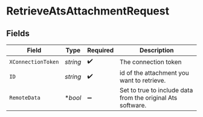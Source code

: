 # RetrieveAtsAttachmentRequest


## Fields

| Field                                                       | Type                                                        | Required                                                    | Description                                                 |
| ----------------------------------------------------------- | ----------------------------------------------------------- | ----------------------------------------------------------- | ----------------------------------------------------------- |
| `XConnectionToken`                                          | *string*                                                    | :heavy_check_mark:                                          | The connection token                                        |
| `ID`                                                        | *string*                                                    | :heavy_check_mark:                                          | id of the attachment you want to retrieve.                  |
| `RemoteData`                                                | **bool*                                                     | :heavy_minus_sign:                                          | Set to true to include data from the original Ats software. |